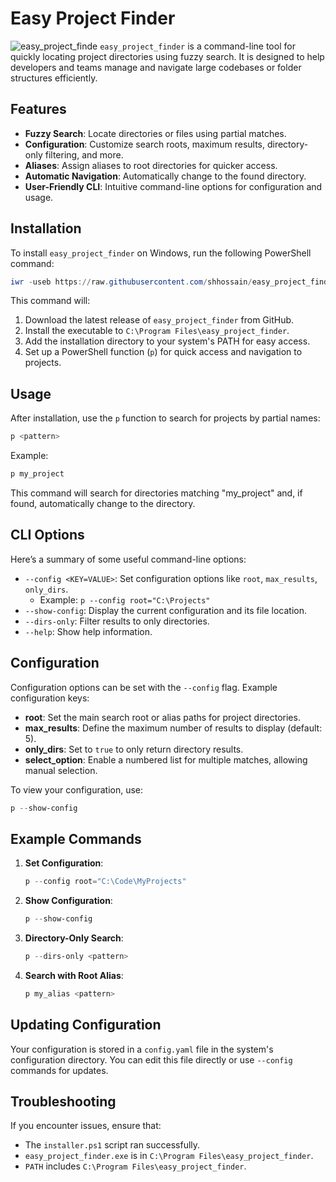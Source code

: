 # Easy Project Finder
![easy_project_finde](https://github.com/user-attachments/assets/f768bb4e-946e-45e7-93b1-ba85b8efd37a)
`easy_project_finder` is a command-line tool for quickly locating project directories using fuzzy search. It is designed to help developers and teams manage and navigate large codebases or folder structures efficiently.

## Features

- **Fuzzy Search**: Locate directories or files using partial matches.
- **Configuration**: Customize search roots, maximum results, directory-only filtering, and more.
- **Aliases**: Assign aliases to root directories for quicker access.
- **Automatic Navigation**: Automatically change to the found directory.
- **User-Friendly CLI**: Intuitive command-line options for configuration and usage.

## Installation

To install `easy_project_finder` on Windows, run the following PowerShell command:

```powershell
iwr -useb https://raw.githubusercontent.com/shhossain/easy_project_finder/main/installer.ps1 | iex
```

This command will:

1. Download the latest release of `easy_project_finder` from GitHub.
2. Install the executable to `C:\Program Files\easy_project_finder`.
3. Add the installation directory to your system's PATH for easy access.
4. Set up a PowerShell function (`p`) for quick access and navigation to projects.

## Usage

After installation, use the `p` function to search for projects by partial names:

```powershell
p <pattern>
```

Example:

```powershell
p my_project
```

This command will search for directories matching "my_project" and, if found, automatically change to the directory.

## CLI Options

Here’s a summary of some useful command-line options:

- `--config <KEY=VALUE>`: Set configuration options like `root`, `max_results`, `only_dirs`.
  - Example: `p --config root="C:\Projects"`
- `--show-config`: Display the current configuration and its file location.
- `--dirs-only`: Filter results to only directories.
- `--help`: Show help information.

## Configuration

Configuration options can be set with the `--config` flag. Example configuration keys:

- **root**: Set the main search root or alias paths for project directories.
- **max_results**: Define the maximum number of results to display (default: 5).
- **only_dirs**: Set to `true` to only return directory results.
- **select_option**: Enable a numbered list for multiple matches, allowing manual selection.

To view your configuration, use:

```powershell
p --show-config
```

## Example Commands

1. **Set Configuration**:

   ```powershell
   p --config root="C:\Code\MyProjects"
   ```

2. **Show Configuration**:

   ```powershell
   p --show-config
   ```

3. **Directory-Only Search**:

   ```powershell
   p --dirs-only <pattern>
   ```

4. **Search with Root Alias**:
   ```powershell
   p my_alias <pattern>
   ```

## Updating Configuration

Your configuration is stored in a `config.yaml` file in the system's configuration directory. You can edit this file directly or use `--config` commands for updates.

## Troubleshooting

If you encounter issues, ensure that:

- The `installer.ps1` script ran successfully.
- `easy_project_finder.exe` is in `C:\Program Files\easy_project_finder`.
- `PATH` includes `C:\Program Files\easy_project_finder`.
